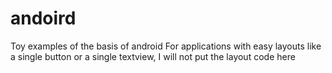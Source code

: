 # andoird
Toy examples of the basis of android 
For applications with easy layouts like a single button or a single textview, I will not put the layout code here
